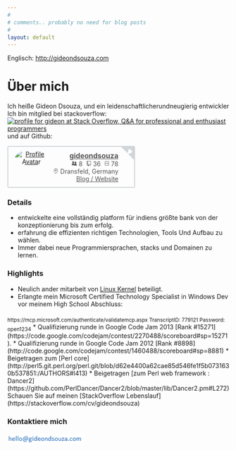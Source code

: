 ```yaml
---
#
# comments.. probably no need for blog posts
#
layout: default
---
```


 Englisch: <http://gideondsouza.com>







# Über mich
Ich heiße Gideon Dsouza, und ein leidenschaftlicherundneugierig
entwickler Ich bin mitglied bei stackoverflow:<br/>
<a href="https://stackoverflow.com/users/368070/gideon">
<img src="https://stackoverflow.com/users/flair/368070.png" width="208" height="58" alt="profile for gideon at Stack Overflow, Q&amp;A for professional and enthusiast programmers" title="profile for gideon at Stack Overflow, Q&amp;A for professional and enthusiast programmers">
</a><br/>und auf Github:

<div class="github-flair" style="box-sizing: border-box; line-height: normal; display: flex; align-items: center; width: 290px; height: 95px; color: rgb(85, 85, 85); position: relative; border: 2px solid rgb(209, 213, 218); border-radius: 3px; padding: 5px 10px; font-family: -apple-system, BlinkMacSystemFont, &quot;Segoe UI&quot;, Roboto, Helvetica, Arial, sans-serif, &quot;Apple Color Emoji&quot;, &quot;Segoe UI Emoji&quot;, &quot;Segoe UI Symbol&quot;;"><svg title="GitHub Flair" width="30" height="30" viewBox="0 0 250 250" style="fill: rgb(209, 213, 218); color: rgb(255, 255, 255); position: absolute; top: 0px; right: 0px; border: 0px;"><path d="M0,0 L115,115 L130,115 L142,142 L250,250 L250,0 Z"></path><path d="M115.0,115.0 C114.9,115.1 118.7,116.5 119.8,115.4 L133.7,101.6 C136.9,99.2 139.9,98.4 142.2,98.6 C133.8,88.0 127.5,74.4 143.8,58.0 C148.5,53.4 154.0,51.2 159.7,51.0 C160.3,49.4 163.2,43.6 171.4,40.1 C171.4,40.1 176.1,42.5 178.8,56.2 C183.1,58.6 187.2,61.8 190.9,65.4 C194.5,69.0 197.7,73.2 200.1,77.6 C213.8,80.2 216.3,84.9 216.3,84.9 C212.7,93.1 206.9,96.0 205.4,96.6 C205.1,102.4 203.0,107.8 198.3,112.5 C181.9,128.9 168.3,122.5 157.7,114.1 C157.9,116.9 156.7,120.9 152.7,124.9 L141.0,136.5 C139.8,137.7 141.6,141.9 141.8,141.8 Z" fill="currentColor"></path></svg><div class="avatar" style="text-align: center; position: relative; width: 75px; height: 75px; margin-left: 5px;"><a href="https://github.com/gideondsouza" target="_blank"><img src="https://avatars0.githubusercontent.com/u/537505?v=4" alt="Profile Avatar" style="width: 100%; height: 100%; border-radius: 50%;"></a></div><div class="info" style="width: 160px; text-align: right; font-size: 14px;"><div class="name" style="font-weight: bold; font-size: 16px;"><a href="https://github.com/gideondsouza" target="_blank" style="color: rgb(85, 85, 85);">gideondsouza</a></div><div class="meta"><span title="Followers"><svg height="12" viewBox="0 0 16 16" width="12" style="fill: rgb(85, 85, 85);"><path fill-rule="evenodd" d="M16 12.999c0 .439-.45 1-1 1H7.995c-.539 0-.994-.447-.995-.999H1c-.54 0-1-.561-1-1 0-2.634 3-4 3-4s.229-.409 0-1c-.841-.621-1.058-.59-1-3 .058-2.419 1.367-3 2.5-3s2.442.58 2.5 3c.058 2.41-.159 2.379-1 3-.229.59 0 1 0 1s1.549.711 2.42 2.088C9.196 9.369 10 8.999 10 8.999s.229-.409 0-1c-.841-.62-1.058-.59-1-3 .058-2.419 1.367-3 2.5-3s2.437.581 2.495 3c.059 2.41-.158 2.38-1 3-.229.59 0 1 0 1s3.005 1.366 3.005 4"></path></svg> 8&nbsp;&nbsp;</span><span title="Total Public Repositories"><svg height="12" viewBox="0 0 12 16" width="12" style="fill: rgb(85, 85, 85);"><path fill-rule="evenodd" d="M4 9H3V8h1v1zm0-3H3v1h1V6zm0-2H3v1h1V4zm0-2H3v1h1V2zm8-1v12c0 .55-.45 1-1 1H6v2l-1.5-1.5L3 16v-2H1c-.55 0-1-.45-1-1V1c0-.55.45-1 1-1h10c.55 0 1 .45 1 1zm-1 10H1v2h2v-1h3v1h5v-2zm0-10H2v9h9V1z"></path></svg> 36&nbsp;&nbsp;</span><span title="Total Public Gists"><svg height="12" viewBox="0 0 12 16" width="12" style="fill: rgb(85, 85, 85);"><path fill-rule="evenodd" d="M7.5 5L10 7.5 7.5 10l-.75-.75L8.5 7.5 6.75 5.75 7.5 5zm-3 0L2 7.5 4.5 10l.75-.75L3.5 7.5l1.75-1.75L4.5 5zM0 13V2c0-.55.45-1 1-1h10c.55 0 1 .45 1 1v11c0 .55-.45 1-1 1H1c-.55 0-1-.45-1-1zm1 0h10V2H1v11z"></path></svg> 78</span></div><div class="location"><svg height="12" viewBox="0 0 12 16" width="12" style="fill: rgb(85, 85, 85);"><path fill-rule="evenodd" d="M6 0C2.69 0 0 2.5 0 5.5 0 10.02 6 16 6 16s6-5.98 6-10.5C12 2.5 9.31 0 6 0zm0 14.55C4.14 12.52 1 8.44 1 5.5 1 3.02 3.25 1 6 1c1.34 0 2.61.48 3.56 1.36.92.86 1.44 1.97 1.44 3.14 0 2.94-3.14 7.02-5 9.05zM8 5.5c0 1.11-.89 2-2 2-1.11 0-2-.89-2-2 0-1.11.89-2 2-2 1.11 0 2 .89 2 2z"></path></svg><span>&nbsp;Dransfeld, Germany</span></div><div class="blog"><a href="http://www.gideondsouza.com" target="_blank" style="color: rgb(85, 85, 85);">Blog / Website</a></div></div></div>

### Details

* entwickelte eine vollständig platform für indiens größte bank von der konzeptionierung bis zum erfolg.
* erfahrung die effizienten richtigen Technologien, Tools Und Aufbau zu wählen.
* Immer dabei neue Programmiersprachen, stacks und Domainen zu lernen.

### Highlights 

* Neulich ander mitarbeit von [Linux Kernel](http://git.kernel.org/cgit/linux/kernel/git/next/linux-next.git/log/?qt=author&q=gideon) beteiligt. 
* Erlangte  mein Microsoft Certified Technology Specialist in Windows Dev vor meinem High School Abschluss:
<sub>
https://mcp.microsoft.com/authenticate/validatemcp.aspx  
TranscriptID: 779121  
Password: open1234</sub>
* Qualifizierung runde in Google Code Jam 2013 [Rank #15271](https://code.google.com/codejam/contest/2270488/scoreboard#sp=15271).
* Qualifizierung runde in Google Code Jam 2012 [Rank #8898](http://code.google.com/codejam/contest/1460488/scoreboard#sp=8881)
* Beigetragen zum [Perl core](http://perl5.git.perl.org/perl.git/blob/d62e4400a62cae85d546fe1f5b0731630b537851:/AUTHORS#l413) 
* Beigetragen [zum Perl web framework : Dancer2](https://github.com/PerlDancer/Dancer2/blob/master/lib/Dancer2.pm#L272)
Schauen Sie auf meinen [StackOverflow Lebenslauf](https://stackoverflow.com/cv/gideondsouza) 

 


### Kontaktiere mich


![My email address](https://raw.githubusercontent.com/gideondsouza/gideondsouza_DE/master/email_in_pixels.png)


